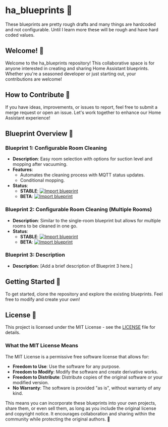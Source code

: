 # ha_blueprints 🌟

These blueprints are pretty rough drafts and many things are hardcoded and not configurable. Until I learn more these will be rough and have hard coded values.

## Welcome! 👋
Welcome to the ha_blueprints repository! This collaborative space is for anyone interested in creating and sharing Home Assistant blueprints. Whether you're a seasoned developer or just starting out, your contributions are welcome!

## How to Contribute 🤝
If you have ideas, improvements, or issues to report, feel free to submit a merge request or open an issue. Let's work together to enhance our Home Assistant experience!

## Blueprint Overview 📜

### Blueprint 1: Configurable Room Cleaning
- **Description**: Easy room selection with options for suction level and mopping after vacuuming.
- **Features**:
  - Automates the cleaning process with MQTT status updates.
  - Conditional mopping.
- **Status**:
  - **STABLE**: [![Import blueprint](https://my.home-assistant.io/badges/blueprint_import.svg)](https://my.home-assistant.io/redirect/blueprint_import/?blueprint_url=https://raw.githubusercontent.com/resnostyle/ha_blueprints/refs/heads/main/dreame_multi_room_cleaning.yaml.yaml)
  - **BETA**: [![Import blueprint](https://my.home-assistant.io/badges/blueprint_import.svg)](https://my.home-assistant.io/redirect/blueprint_import/?blueprint_url=#)

### Blueprint 2: Configurable Room Cleaning (Multiple Rooms)
- **Description**: Similar to the single-room blueprint but allows for multiple rooms to be cleaned in one go.
- **Status**:
  - **STABLE**: [![Import blueprint](https://my.home-assistant.io/badges/blueprint_import.svg)](https://my.home-assistant.io/redirect/blueprint_import/?blueprint_url=https://raw.githubusercontent.com/resnostyle/ha_blueprints/refs/heads/main/dreame_room_cleaning.yaml.yaml)
  - **BETA**: [![Import blueprint](https://my.home-assistant.io/badges/blueprint_import.svg)](https://my.home-assistant.io/redirect/blueprint_import/?blueprint_url=#)

### Blueprint 3: Description
- **Description**: [Add a brief description of Blueprint 3 here.]

## Getting Started 🚀
To get started, clone the repository and explore the existing blueprints. Feel free to modify and create your own!

## License 📄
This project is licensed under the MIT License - see the [LICENSE](LICENSE) file for details.

### What the MIT License Means
The MIT License is a permissive free software license that allows for:
- **Freedom to Use**: Use the software for any purpose.
- **Freedom to Modify**: Modify the software and create derivative works.
- **Freedom to Distribute**: Distribute copies of the original software or your modified version.
- **No Warranty**: The software is provided "as is", without warranty of any kind.

This means you can incorporate these blueprints into your own projects, share them, or even sell them, as long as you include the original license and copyright notice. It encourages collaboration and sharing within the community while protecting the original authors. 🤗